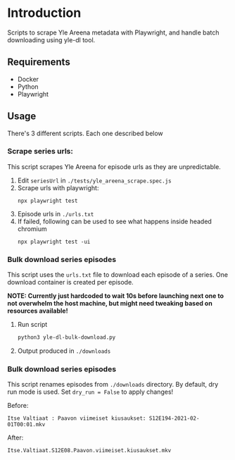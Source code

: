 # Introduction
Scripts to scrape Yle Areena metadata with Playwright, and handle batch downloading using yle-dl tool. 

## Requirements
- Docker
- Python
- Playwright

## Usage
There's 3 different scripts. Each one described below

### Scrape series urls:
This script scrapes Yle Areena for episode urls as they are unpredictable.

1. Edit `seriesUrl` in `./tests/yle_areena_scrape.spec.js`
2. Scrape urls with playwright:
    ```
    npx playwright test
    ```
3. Episode urls in `./urls.txt`
4. If failed, following can be used to see what happens inside headed chromium
    ```
    npx playwright test -ui
    ```

### Bulk download series episodes
This script uses the `urls.txt` file to download each episode of a series. One download container is created per episode. 

**NOTE: Currently just hardcoded to wait 10s before launching next one to not overwhelm the host machine, but might need tweaking based on resources available!**

1. Run script
    ```bash
    python3 yle-dl-bulk-download.py
    ```
2. Output produced in `./downloads`

### Bulk download series episodes
This script renames episodes from `./downloads` directory. By default, dry run mode is used. Set `dry_run = False` to apply changes!

Before:
```
Itse Valtiaat : Paavon viimeiset kiusaukset: S12E194-2021-02-01T00:01.mkv 
```

After:
```
Itse.Valtiaat.S12E08.Paavon.viimeiset.kiusaukset.mkv
```
